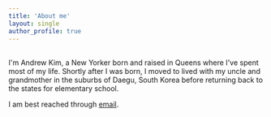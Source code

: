 ```yaml
---
title: 'About me'
layout: single
author_profile: true
---
```


<br>
I'm Andrew Kim, a New Yorker born and raised in Queens where I've spent most of my life. 
Shortly after I was born, I moved to lived with my uncle and grandmother in the suburbs 
of Daegu, South Korea before returning back to the states for elementary school.

I am best reached through [email](andrewkimka@gmail.com).